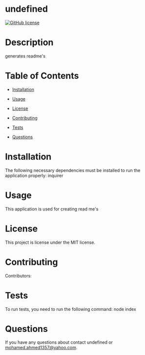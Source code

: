 
  # undefined
  [![GitHub license](https://img.shields.io/badge/license-MIT-blue.svg)](https://github.com/undefined/Readme-Generator)
  
  # Description
  generates readme's
 
  # Table of Contents 
 
  * [Installation](#installation)
  * [Usage](#usage)
  * [License](#license)
  
  * [Contributing](#contributing)
  * [Tests](#tests)
  
  * [Questions](#questions)
  
  # Installation
  
  The following necessary dependencies must be installed to run the application properly: inquirer
  # Usage
 
  ​This application is used for creating read me's
  # License
  
  This project is license under the MIT license.
  # Contributing
 
  ​Contributors: 
  # Tests
  
  To run tests, you need to run the following command: node index
 
  # Questions
  If you have any questions about contact undefined or mohamed.ahmed1357@yahoo.com.
